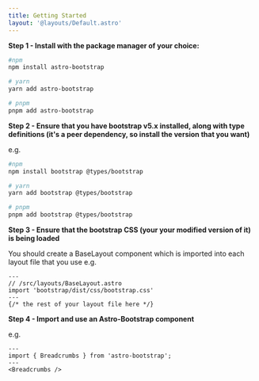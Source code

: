 ```yaml
---
title: Getting Started
layout: '@layouts/Default.astro'
---
```


**Step 1 - Install with the package manager of your choice:**

```bash
#npm
npm install astro-bootstrap

# yarn
yarn add astro-bootstrap

# pnpm
pnpm add astro-bootstrap
```

**Step 2 - Ensure that you have bootstrap v5.x installed, along with type definitions (it's a peer dependency, so install the version that you want)**

e.g.

```bash
#npm
npm install bootstrap @types/bootstrap

# yarn
yarn add bootstrap @types/bootstrap

# pnpm
pnpm add bootstrap @types/bootstrap
```

**Step 3 - Ensure that the bootstrap CSS (your your modified version of it) is being loaded**

You should create a BaseLayout component which is imported into each layout file that you use e.g.

```astro
---
// /src/layouts/BaseLayout.astro
import 'bootstrap/dist/css/bootstrap.css'
---
{/* the rest of your layout file here */}
```

**Step 4 - Import and use an Astro-Bootstrap component**

e.g.

```astro
---
import { Breadcrumbs } from 'astro-bootstrap';
---
<Breadcrumbs />
```
